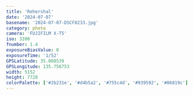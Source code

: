 ```yaml
---
title: 'Rehershal'
date: '2024-07-07'
basename: '2024-07-07-DSCF8233.jpg'
category: photo
camera: 'FUJIFILM X-T5'
iso: 3200
fnumber: 1.4
exposureBiasValue: 0
exposureTime: '1/52'
GPSLatitude: 35.008539
GPSLongitude: 135.756753
width: 5152
height: 7728
colorPalette: ['#2b231e', '#d4b5a2', '#755c4d', '#939592', '#86819c']
---
```

